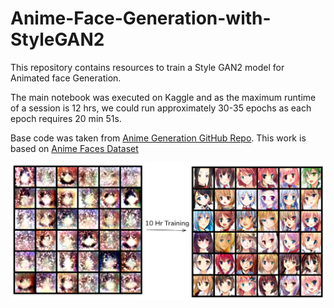 # Anime-Face-Generation-with-StyleGAN2
This repository contains resources to train a Style GAN2 model for Animated face Generation.

The main notebook was executed on Kaggle and as the maximum runtime of a session is 12 hrs, we could run approximately 30-35 epochs as each epoch requires 20 min 51s.

Base code was taken from [Anime Generation GitHub Repo](https://github.com/aniruddhapal211316/anime_generation). This work is based on [Anime Faces Dataset]([https://github.com/aniruddhapal211316/anime_generation](https://www.kaggle.com/datasets/soumikrakshit/anime-faces))


<img src="Images/Epoch and Images.png" width="3000">
